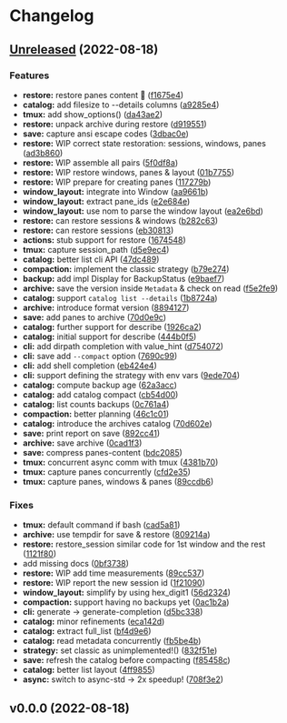 # Changelog

## [Unreleased](https://github.com/graelo/tmux-backup/compare/v0.0.0...HEAD) (2022-08-18)

### Features

* **restore:** restore panes content 🎉
  ([f1675e4](https://github.com/graelo/tmux-backup/commit/f1675e49b494ad9a9492ca6760aaeb30030cacf9))
* **catalog:** add filesize to --details columns
  ([a9285e4](https://github.com/graelo/tmux-backup/commit/a9285e415d016e658c4deef1d3ada767ecd29181))
* **tmux:** add show_options()
  ([da43ae2](https://github.com/graelo/tmux-backup/commit/da43ae214fd409dfcbf02b44bec83ca9d119cefd))
* **restore:** unpack archive during restore
  ([d919551](https://github.com/graelo/tmux-backup/commit/d9195510d2b06fc8503bd2742bca642f27036b80))
* **save:** capture ansi escape codes
  ([3dbac0e](https://github.com/graelo/tmux-backup/commit/3dbac0eb8c3a9d1d64a07fea346ad2a67e493bbf))
* **restore:** WIP correct state restoration: sessions, windows, panes
  ([ad3b860](https://github.com/graelo/tmux-backup/commit/ad3b86007179e2552e3841aa87f71c29e74eb2a4))
* **restore:** WIP assemble all pairs
  ([5f0df8a](https://github.com/graelo/tmux-backup/commit/5f0df8af590074679d8e0004d561d4420ddbe77e))
* **restore:** WIP restore windows, panes & layout
  ([01b7755](https://github.com/graelo/tmux-backup/commit/01b7755e56b42085dde85eb7523811333e149b7f))
* **restore:** WIP prepare for creating panes
  ([117279b](https://github.com/graelo/tmux-backup/commit/117279bd9ef54154891f50f07a47309a64f0619a))
* **window_layout:** integrate into Window
  ([aa9661b](https://github.com/graelo/tmux-backup/commit/aa9661bdf78211ca688833dc188d54a8fd8d42b1))
* **window_layout:** extract pane_ids
  ([e2e684e](https://github.com/graelo/tmux-backup/commit/e2e684e0765d678aa0b90ad3136ff10add3986f2))
* **window_layout:** use nom to parse the window layout
  ([ea2e6bd](https://github.com/graelo/tmux-backup/commit/ea2e6bd92c14861cbcf4b1e7164f42efbd6d84df))
* **restore:** can restore sessions & windows
  ([b282c63](https://github.com/graelo/tmux-backup/commit/b282c6309dd75a9f3639ad3997d43a33eb3853bb))
* **restore:** can restore sessions
  ([eb30813](https://github.com/graelo/tmux-backup/commit/eb3081338dd97956736149acac122d703f2774a0))
* **actions:** stub support for restore
  ([1674548](https://github.com/graelo/tmux-backup/commit/1674548988bdcfd09e76b42ee8ecdec8fde3b200))
* **tmux:** capture session_path
  ([d5e9ec4](https://github.com/graelo/tmux-backup/commit/d5e9ec4105f76414c83647e1f290ee96ceafcf1a))
* **catalog:** better list cli API
  ([47dc489](https://github.com/graelo/tmux-backup/commit/47dc489786e71a3d03494aebcc7c9f47a1590844))
* **compaction:** implement the classic strategy
  ([b79e274](https://github.com/graelo/tmux-backup/commit/b79e2743e92d66a4e65213f26e2794541dc5f76f))
* **backup:** add impl Display for BackupStatus
  ([e9baef7](https://github.com/graelo/tmux-backup/commit/e9baef730974ed8497bd77145f3e470483f2c4df))
* **archive:** save the version inside `Metadata` & check on read
  ([f5e2fe9](https://github.com/graelo/tmux-backup/commit/f5e2fe979faaca7eb84e8b29a9e19f57607b30ac))
* **catalog:** support `catalog list --details`
  ([1b8724a](https://github.com/graelo/tmux-backup/commit/1b8724a1607365241ff3a40311b49eb459795149))
* **archive:** introduce format version
  ([8894127](https://github.com/graelo/tmux-backup/commit/88941279e65cb87463e12f6cee120fca1b51d3a8))
* **save:** add panes to archive
  ([70d0e9c](https://github.com/graelo/tmux-backup/commit/70d0e9ce7b0ef4aa19e66c04d19d330d0b9ac0fb))
* **catalog:** further support for describe
  ([1926ca2](https://github.com/graelo/tmux-backup/commit/1926ca28953ba915d6aa05e1dbd30e09783822cb))
* **catalog:** initial support for describe
  ([444b0f5](https://github.com/graelo/tmux-backup/commit/444b0f587ee06b253ba1ad5e6a3419ef2f3cdafd))
* **cli:** add dirpath completion with value_hint
  ([d754072](https://github.com/graelo/tmux-backup/commit/d754072aabb3ae2b86554a25e492268e0a89eaaa))
* **cli:** save add `--compact` option
  ([7690c99](https://github.com/graelo/tmux-backup/commit/7690c999152811dfaa2158e81a36d897f107aceb))
* **cli:** add shell completion
  ([eb424e4](https://github.com/graelo/tmux-backup/commit/eb424e4b783a210f919ad36ccace00e8fd333dd9))
* **cli:** support defining the strategy with env vars
  ([9ede704](https://github.com/graelo/tmux-backup/commit/9ede704a1ba62e71692b96c5963b10cec53e5f74))
* **catalog:** compute backup age
  ([62a3acc](https://github.com/graelo/tmux-backup/commit/62a3acc26cbf1427c63d4332ba067ce8fb3b3c39))
* **catalog:** add catalog compact
  ([cb54d00](https://github.com/graelo/tmux-backup/commit/cb54d00ba7e7e25d18db4f32d53e12eba90e4d59))
* **catalog:** list counts backups
  ([0c761a4](https://github.com/graelo/tmux-backup/commit/0c761a43140a634563fe0cfdf744039b8364766c))
* **compaction:** better planning
  ([46c1c01](https://github.com/graelo/tmux-backup/commit/46c1c01af6330362c3a3c84b1d5978a677c5b1e4))
* **catalog:** introduce the archives catalog
  ([70d602e](https://github.com/graelo/tmux-backup/commit/70d602e2e34c15e017c0bb5d5336a6bce08abe13))
* **save:** print report on save
  ([892cc41](https://github.com/graelo/tmux-backup/commit/892cc416580a8bafa7d61f51dd4305f491846ff8))
* **archive:** save archive
  ([0cad1f3](https://github.com/graelo/tmux-backup/commit/0cad1f354f5625d626ab5b16a7c5623a4cf5cce3))
* **save:** compress panes-content
  ([bdc2085](https://github.com/graelo/tmux-backup/commit/bdc208590a38ec5f25a32ca4e48ca74fc3c65e0e))
* **tmux:** concurrent async comm with tmux
  ([4381b70](https://github.com/graelo/tmux-backup/commit/4381b703acc0265b55e1ac2f4ba3ff85805d67b3))
* **tmux:** capture panes concurrently
  ([cfd2e35](https://github.com/graelo/tmux-backup/commit/cfd2e35266b12f8f2d3d5f97f74f509306c4f858))
* **tmux:** capture panes, windows & panes
  ([89ccdb6](https://github.com/graelo/tmux-backup/commit/89ccdb63f451e784f2659d1786d26471476c4e34))

### Fixes

* **tmux:** default command if bash
  ([cad5a81](https://github.com/graelo/tmux-backup/commit/cad5a81bb2851952b19bfc545714bde314d3414c))
* **archive:** use tempdir for save & restore
  ([809214a](https://github.com/graelo/tmux-backup/commit/809214a198032d50d473d1f69b5348b677232b23))
* **restore:** restore_session similar code for 1st window and the rest
  ([1121f80](https://github.com/graelo/tmux-backup/commit/1121f8084c2ce999c5a5547b6cf9c8ecdeb0c093))
* add missing docs
  ([0bf3738](https://github.com/graelo/tmux-backup/commit/0bf37381d353ffa78ac10abde296a477ac232155))
* **restore:** WIP add time measurements
  ([89cc537](https://github.com/graelo/tmux-backup/commit/89cc53737cb5688e42faaed0da5e40da04528c05))
* **restore:** WIP report the new session id
  ([1f21090](https://github.com/graelo/tmux-backup/commit/1f2109096a6da278208fd4ee627d529822888933))
* **window_layout:** simplify by using hex_digit1
  ([56d2324](https://github.com/graelo/tmux-backup/commit/56d232416a64cb7d53c95e19cbfe8fe378c22fb8))
* **compaction:** support having no backups yet
  ([0ac1b2a](https://github.com/graelo/tmux-backup/commit/0ac1b2ac92b1eeb176a5df7f46db0d11678b090f))
* **cli:** generate -> generate-completion
  ([d5bc338](https://github.com/graelo/tmux-backup/commit/d5bc33824ba09159c87e3ccb95e152f5ae5a9bd8))
* **catalog:** minor refinements
  ([eca142d](https://github.com/graelo/tmux-backup/commit/eca142d7e262bcb110e76e8efdc5c956cba1eabb))
* **catalog:** extract full_list
  ([bf4d9e6](https://github.com/graelo/tmux-backup/commit/bf4d9e6d391a36ffa7572b99ff7adc5b0c080bcf))
* **catalog:** read metadata concurrently
  ([fb5be4b](https://github.com/graelo/tmux-backup/commit/fb5be4b16d9512eed00ab7fce0e49f6225ec5c05))
* **strategy:** set classic as unimplemented!()
  ([832f51e](https://github.com/graelo/tmux-backup/commit/832f51e1518c4c88bbdb43b74d9074d38c0b9d10))
* **save:** refresh the catalog before compacting
  ([f85458c](https://github.com/graelo/tmux-backup/commit/f85458c8ad0ff7d7f79081a1c0a3a80b703c9f53))
* **catalog:** better list layout
  ([4ff9855](https://github.com/graelo/tmux-backup/commit/4ff9855e5a968f7c1a5906934bdd96460e8b8a3e))
* **async:** switch to async-std -> 2x speedup!
  ([708f3e2](https://github.com/graelo/tmux-backup/commit/708f3e269488a1426ca2b31fa7fcd0950d27cd92))

## v0.0.0 (2022-08-18)
